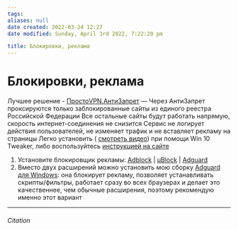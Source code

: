 ```yaml
---
tags: 
aliases: null
date created: 2022-03-24 12:27
date modified: Sunday, April 3rd 2022, 7:22:20 pm

title: Блокировки, реклама
---
```


# Блокировки, реклама

Лучшее решение - [ПростоVPN.АнтиЗапрет](https://antizapret.prostovpn.org/) — Через АнтиЗапрет проксируются только заблокированные сайты из единого реестра Российской Федерации Все остальные сайты будут работать напрямую, скорость интернет-соединения не снизится Сервис не логирует действия пользователей, не изменяет трафик и не вставляет рекламу на страницы Легко установить ( [смотреть видео](https://i.imgur.com/dpZNPsn.gif)) при помощи Win 10 Tweaker, либо воспользуйтесь [инструкцией на сайте](https://antizapret.prostovpn.org/)

1. Установите блокировщик рекламы: [Adblock](https://repack.me/index.php?do=go&url=aHR0cHM6Ly9nZXRhZGJsb2NrLmNvbS8%3D) | [µBlock](https://repack.me/index.php?do=go&url=aHR0cHM6Ly9naXRodWIuY29tL2dvcmhpbGwvdUJsb2NrI2luc3RhbGxhdGlvbg%3D%3D) | [Adguard](https://repack.me/index.php?do=go&url=aHR0cHM6Ly9hZGd1YXJkLmNvbS9ydS9hZGd1YXJkLWJyb3dzZXItZXh0ZW5zaW9uL292ZXJ2aWV3Lmh0bWw%3D)
2. Вместо двух расширений можно установить мою сборку [Adguard для Windows](https://repack.me/software/repacks/security/258-adguard.html): она блокирует рекламу, позволяет устанавливать скрипты/фильтры, работает сразу во всех браузерах и делает это качественнее, чем обычные расширения, поэтому рекомендую именно этот вариант

---

###### Citation
